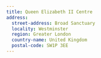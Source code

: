 ```yaml
---
title: Queen Elizabeth II Centre
address:
  street-address: Broad Sanctuary
  locality: Westminster
  region: Greater London
  country-name: United Kingdom
  postal-code: SW1P 3EE
---
```

